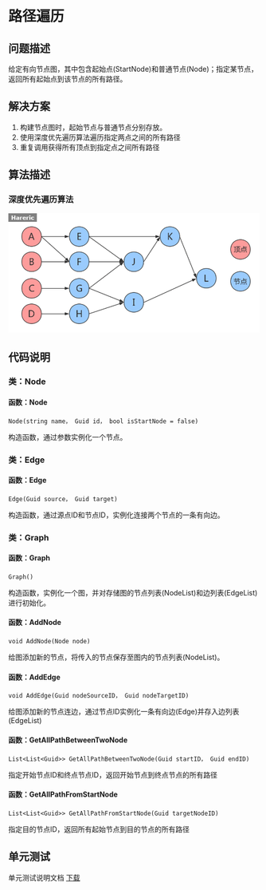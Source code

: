 # 路径遍历

## 问题描述
给定有向节点图，其中包含起始点(StartNode)和普通节点(Node)；指定某节点，返回所有起始点到该节点的所有路径。

## 解决方案

 1. 构建节点图时，起始节点与普通节点分别存放。
 2. 使用深度优先遍历算法遍历指定两点之间的所有路径
 3. 重复调用获得所有顶点到指定点之间所有路径
 
## 算法描述
### 深度优先遍历算法
![深度优先遍历算法.gif][1]

## 代码说明
### **类：Node**
#### **函数：Node**
`Node(string name， Guid id， bool isStartNode = false)`

构造函数，通过参数实例化一个节点。

### **类：Edge**
#### **函数：Edge**
`Edge(Guid source， Guid target)`

构造函数，通过源点ID和节点ID，实例化连接两个节点的一条有向边。

### **类：Graph**
#### **函数：Graph**
`Graph()`

构造函数，实例化一个图，并对存储图的节点列表(NodeList)和边列表(EdgeList)进行初始化。

#### **函数：AddNode**
`void AddNode(Node node)`

给图添加新的节点，将传入的节点保存至图内的节点列表(NodeList)。

#### **函数：AddEdge**
`void AddEdge(Guid nodeSourceID， Guid nodeTargetID)`

给图添加新的节点连边，通过节点ID实例化一条有向边(Edge)并存入边列表(EdgeList)

#### **函数：GetAllPathBetweenTwoNode**
`List<List<Guid>> GetAllPathBetweenTwoNode(Guid startID， Guid endID)`

指定开始节点ID和终点节点ID，返回开始节点到终点节点的所有路径

#### **函数：GetAllPathFromStartNode**
`List<List<Guid>> GetAllPathFromStartNode(Guid targetNodeID)`

指定目的节点ID，返回所有起始节点到目的节点的所有路径

## 单元测试
单元测试说明文档 [下载][2]


  [1]: https://raw.githubusercontent.com/Hareric/tuchuang/master/graph/%E6%B7%B1%E5%BA%A6%E4%BC%98%E5%85%88%E9%81%8D%E5%8E%86.gif
  [2]: https://github.com/Hareric/tuchuang/blob/master/document/pathTraversal%20%E5%87%BD%E6%95%B0%E5%8F%8A%E5%8D%95%E5%85%83%E6%B5%8B%E8%AF%95%E8%AF%B4%E6%98%8E%E6%96%87%E6%A1%A3%20.docx?raw=true
